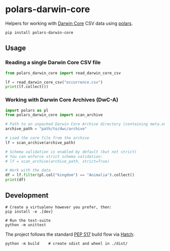 # polars-darwin-core

Helpers for working with [Darwin Core](https://dwc.tdwg.org/) CSV data using [polars](https://pola.rs/).

```shell
pip install polars-darwin-core
```

## Usage

### Reading a single Darwin Core CSV file

```python
from polars_darwin_core import read_darwin_core_csv

lf = read_darwin_core_csv("occurrence.csv")
print(lf.collect())
```

### Working with Darwin Core Archives (DwC-A)

```python
import polars as pl
from polars_darwin_core import scan_archive

# Path to an unpacked Darwin Core Archive directory (containing meta.xml)
archive_path = "path/to/dwc/archive"

# Load the core file from the archive
lf = scan_archive(archive_path)

# Schema validation is enabled by default (but not strict)
# You can enforce strict schema validation:
# lf = scan_archive(archive_path, strict=True)

# Work with the data
df = lf.filter(pl.col("kingdom") == "Animalia").collect()
print(df)
```

## Development

```shell
# Create a virtualenv however you prefer, then:
pip install -e .[dev]

# Run the test-suite
python -m unittest
```

The project follows the standard [PEP 517](https://peps.python.org/pep-0517/) build flow via [Hatch](https://hatch.pypa.io/):

```shell
python -m build    # create sdist and wheel in ./dist/
```
